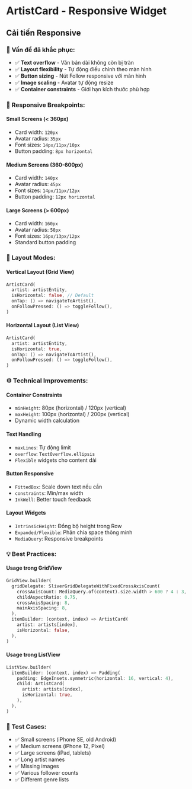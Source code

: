 # ArtistCard - Responsive Widget

## Cải tiến Responsive

### 🎯 **Vấn đề đã khắc phục:**
- ✅ **Text overflow** - Văn bản dài không còn bị tràn
- ✅ **Layout flexibility** - Tự động điều chỉnh theo màn hình
- ✅ **Button sizing** - Nút Follow responsive với màn hình
- ✅ **Image scaling** - Avatar tự động resize
- ✅ **Container constraints** - Giới hạn kích thước phù hợp

### 📱 **Responsive Breakpoints:**

#### Small Screens (< 360px)
- Card width: `120px`
- Avatar radius: `35px`
- Font sizes: `14px/11px/10px`
- Button padding: `8px horizontal`

#### Medium Screens (360-600px) 
- Card width: `140px` 
- Avatar radius: `45px`
- Font sizes: `14px/11px/12px`
- Button padding: `12px horizontal`

#### Large Screens (> 600px)
- Card width: `160px`
- Avatar radius: `50px`
- Font sizes: `16px/13px/12px`
- Standard button padding

### 🔧 **Layout Modes:**

#### Vertical Layout (Grid View)
```dart
ArtistCard(
  artist: artistEntity,
  isHorizontal: false, // Default
  onTap: () => navigateToArtist(),
  onFollowPressed: () => toggleFollow(),
)
```

#### Horizontal Layout (List View)
```dart
ArtistCard(
  artist: artistEntity,
  isHorizontal: true,
  onTap: () => navigateToArtist(),
  onFollowPressed: () => toggleFollow(),
)
```

### ⚙️ **Technical Improvements:**

#### Container Constraints
- `minHeight`: 80px (horizontal) / 120px (vertical)
- `maxHeight`: 100px (horizontal) / 200px (vertical)
- Dynamic width calculation

#### Text Handling
- `maxLines`: Tự động limit
- `overflow`: `TextOverflow.ellipsis`
- `Flexible` widgets cho content dài

#### Button Responsive
- `FittedBox`: Scale down text nếu cần
- `constraints`: Min/max width
- `InkWell`: Better touch feedback

#### Layout Widgets
- `IntrinsicHeight`: Đồng bộ height trong Row
- `Expanded/Flexible`: Phân chia space thông minh
- `MediaQuery`: Responsive breakpoints

### 💡 **Best Practices:**

#### Usage trong GridView
```dart
GridView.builder(
  gridDelegate: SliverGridDelegateWithFixedCrossAxisCount(
    crossAxisCount: MediaQuery.of(context).size.width > 600 ? 4 : 3,
    childAspectRatio: 0.75,
    crossAxisSpacing: 8,
    mainAxisSpacing: 8,
  ),
  itemBuilder: (context, index) => ArtistCard(
    artist: artists[index],
    isHorizontal: false,
  ),
)
```

#### Usage trong ListView
```dart
ListView.builder(
  itemBuilder: (context, index) => Padding(
    padding: EdgeInsets.symmetric(horizontal: 16, vertical: 4),
    child: ArtistCard(
      artist: artists[index],
      isHorizontal: true,
    ),
  ),
)
```

### 🧪 **Test Cases:**
- ✅ Small screens (iPhone SE, old Android)
- ✅ Medium screens (iPhone 12, Pixel)  
- ✅ Large screens (iPad, tablets)
- ✅ Long artist names
- ✅ Missing images
- ✅ Various follower counts
- ✅ Different genre lists